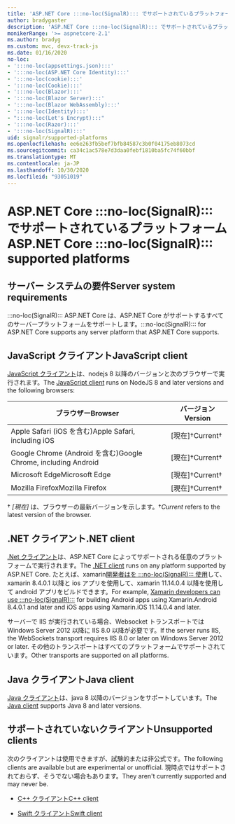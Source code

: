 ```yaml
---
title: 'ASP.NET Core :::no-loc(SignalR)::: でサポートされているプラットフォーム'
author: bradygaster
description: 'ASP.NET Core :::no-loc(SignalR)::: でサポートされているプラットフォームについて学習します。'
monikerRange: '>= aspnetcore-2.1'
ms.author: bradyg
ms.custom: mvc, devx-track-js
ms.date: 01/16/2020
no-loc:
- ':::no-loc(appsettings.json):::'
- ':::no-loc(ASP.NET Core Identity):::'
- ':::no-loc(cookie):::'
- ':::no-loc(Cookie):::'
- ':::no-loc(Blazor):::'
- ':::no-loc(Blazor Server):::'
- ':::no-loc(Blazor WebAssembly):::'
- ':::no-loc(Identity):::'
- ":::no-loc(Let's Encrypt):::"
- ':::no-loc(Razor):::'
- ':::no-loc(SignalR):::'
uid: signalr/supported-platforms
ms.openlocfilehash: ee6e263fb5bef7bfb84587c3b0f04175eb8073cd
ms.sourcegitcommit: ca34c1ac578e7d3daa0febf1810ba5fc74f60bbf
ms.translationtype: MT
ms.contentlocale: ja-JP
ms.lasthandoff: 10/30/2020
ms.locfileid: "93051019"
---
```

# <a name="aspnet-core-no-locsignalr-supported-platforms"></a><span data-ttu-id="14f75-103">ASP.NET Core :::no-loc(SignalR)::: でサポートされているプラットフォーム</span><span class="sxs-lookup"><span data-stu-id="14f75-103">ASP.NET Core :::no-loc(SignalR)::: supported platforms</span></span>

## <a name="server-system-requirements"></a><span data-ttu-id="14f75-104">サーバー システムの要件</span><span class="sxs-lookup"><span data-stu-id="14f75-104">Server system requirements</span></span>

<span data-ttu-id="14f75-105">:::no-loc(SignalR)::: ASP.NET Core は、ASP.NET Core がサポートするすべてのサーバープラットフォームをサポートします。</span><span class="sxs-lookup"><span data-stu-id="14f75-105">:::no-loc(SignalR)::: for ASP.NET Core supports any server platform that ASP.NET Core supports.</span></span>

## <a name="javascript-client"></a><span data-ttu-id="14f75-106">JavaScript クライアント</span><span class="sxs-lookup"><span data-stu-id="14f75-106">JavaScript client</span></span>

<span data-ttu-id="14f75-107">[JavaScript クライアント](xref:signalr/javascript-client)は、nodejs 8 以降のバージョンと次のブラウザーで実行されます。</span><span class="sxs-lookup"><span data-stu-id="14f75-107">The [JavaScript client](xref:signalr/javascript-client) runs on NodeJS 8 and later versions and the following browsers:</span></span>

| <span data-ttu-id="14f75-108">ブラウザー</span><span class="sxs-lookup"><span data-stu-id="14f75-108">Browser</span></span>                          | <span data-ttu-id="14f75-109">バージョン</span><span class="sxs-lookup"><span data-stu-id="14f75-109">Version</span></span>         |
| -------------------------------- | --------------- |
| <span data-ttu-id="14f75-110">Apple Safari (iOS を含む)</span><span class="sxs-lookup"><span data-stu-id="14f75-110">Apple Safari, including iOS</span></span>      | <span data-ttu-id="14f75-111">[現在]&dagger;</span><span class="sxs-lookup"><span data-stu-id="14f75-111">Current&dagger;</span></span> |
| <span data-ttu-id="14f75-112">Google Chrome (Android を含む)</span><span class="sxs-lookup"><span data-stu-id="14f75-112">Google Chrome, including Android</span></span> | <span data-ttu-id="14f75-113">[現在]&dagger;</span><span class="sxs-lookup"><span data-stu-id="14f75-113">Current&dagger;</span></span> |
| <span data-ttu-id="14f75-114">Microsoft Edge</span><span class="sxs-lookup"><span data-stu-id="14f75-114">Microsoft Edge</span></span>                   | <span data-ttu-id="14f75-115">[現在]&dagger;</span><span class="sxs-lookup"><span data-stu-id="14f75-115">Current&dagger;</span></span> |
| <span data-ttu-id="14f75-116">Mozilla Firefox</span><span class="sxs-lookup"><span data-stu-id="14f75-116">Mozilla Firefox</span></span>                  | <span data-ttu-id="14f75-117">[現在]&dagger;</span><span class="sxs-lookup"><span data-stu-id="14f75-117">Current&dagger;</span></span> |

<span data-ttu-id="14f75-118">&dagger; *[現在]* は、ブラウザーの最新バージョンを示します。</span><span class="sxs-lookup"><span data-stu-id="14f75-118">&dagger;*Current* refers to the latest version of the browser.</span></span>

## <a name="net-client"></a><span data-ttu-id="14f75-119">.NET クライアント</span><span class="sxs-lookup"><span data-stu-id="14f75-119">.NET client</span></span>

<span data-ttu-id="14f75-120">[.Net クライアント](xref:signalr/dotnet-client)は、ASP.NET Core によってサポートされる任意のプラットフォームで実行されます。</span><span class="sxs-lookup"><span data-stu-id="14f75-120">The [.NET client](xref:signalr/dotnet-client) runs on any platform supported by ASP.NET Core.</span></span> <span data-ttu-id="14f75-121">たとえば、xamarin[開発者はを :::no-loc(SignalR)::: 使用](https://github.com/aspnet/Announcements/issues/305)して、xamarin 8.4.0.1 以降と ios アプリを使用して、xamarin 11.14.0.4 以降を使用して android アプリをビルドできます。</span><span class="sxs-lookup"><span data-stu-id="14f75-121">For example, [Xamarin developers can use :::no-loc(SignalR):::](https://github.com/aspnet/Announcements/issues/305) for building Android apps using Xamarin.Android 8.4.0.1 and later and iOS apps using Xamarin.iOS 11.14.0.4 and later.</span></span>

<span data-ttu-id="14f75-122">サーバーで IIS が実行されている場合、Websocket トランスポートでは Windows Server 2012 以降に IIS 8.0 以降が必要です。</span><span class="sxs-lookup"><span data-stu-id="14f75-122">If the server runs IIS, the WebSockets transport requires IIS 8.0 or later on Windows Server 2012 or later.</span></span> <span data-ttu-id="14f75-123">その他のトランスポートはすべてのプラットフォームでサポートされています。</span><span class="sxs-lookup"><span data-stu-id="14f75-123">Other transports are supported on all platforms.</span></span>

## <a name="java-client"></a><span data-ttu-id="14f75-124">Java クライアント</span><span class="sxs-lookup"><span data-stu-id="14f75-124">Java client</span></span>

<span data-ttu-id="14f75-125">[Java クライアント](xref:signalr/java-client)は、java 8 以降のバージョンをサポートしています。</span><span class="sxs-lookup"><span data-stu-id="14f75-125">The [Java client](xref:signalr/java-client) supports Java 8 and later versions.</span></span>

## <a name="unsupported-clients"></a><span data-ttu-id="14f75-126">サポートされていないクライアント</span><span class="sxs-lookup"><span data-stu-id="14f75-126">Unsupported clients</span></span>

<span data-ttu-id="14f75-127">次のクライアントは使用できますが、試験的または非公式です。</span><span class="sxs-lookup"><span data-stu-id="14f75-127">The following clients are available but are experimental or unofficial.</span></span> <span data-ttu-id="14f75-128">現時点ではサポートされておらず、そうでない場合もあります。</span><span class="sxs-lookup"><span data-stu-id="14f75-128">They aren't currently supported and may never be.</span></span>

* <span data-ttu-id="14f75-129">[C++ クライアント](https://github.com/aspnet/:::no-loc(SignalR):::-Client-Cpp)</span><span class="sxs-lookup"><span data-stu-id="14f75-129">[C++ client](https://github.com/aspnet/:::no-loc(SignalR):::-Client-Cpp)</span></span>

* <span data-ttu-id="14f75-130">[Swift クライアント](https://github.com/moozzyk/:::no-loc(SignalR):::-Client-Swift)</span><span class="sxs-lookup"><span data-stu-id="14f75-130">[Swift client](https://github.com/moozzyk/:::no-loc(SignalR):::-Client-Swift)</span></span>
